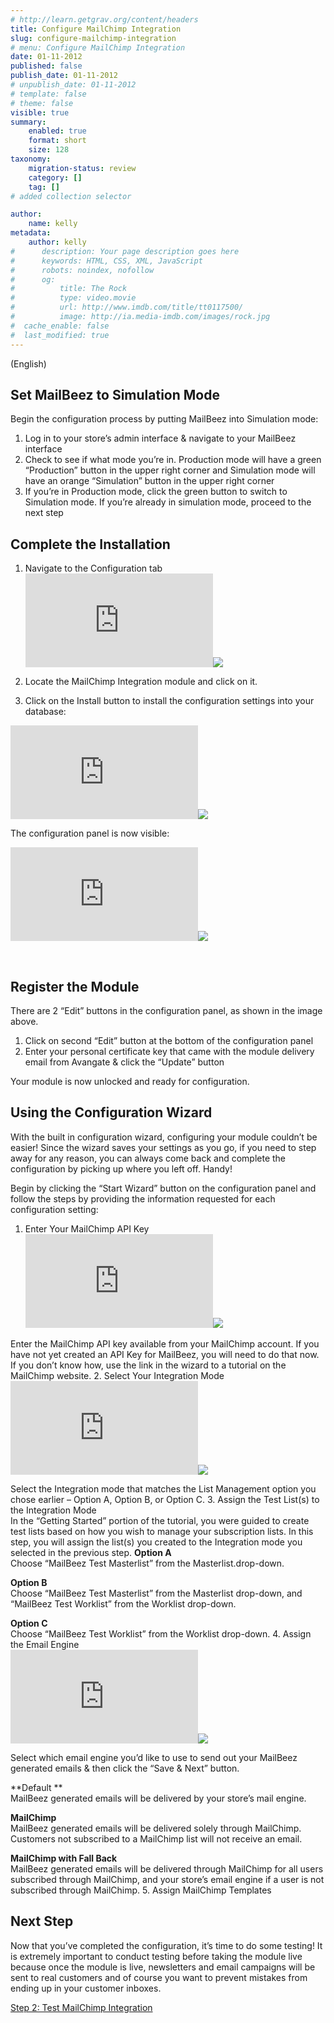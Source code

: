```yaml
---
# http://learn.getgrav.org/content/headers
title: Configure MailChimp Integration
slug: configure-mailchimp-integration
# menu: Configure MailChimp Integration
date: 01-11-2012
published: false
publish_date: 01-11-2012
# unpublish_date: 01-11-2012
# template: false
# theme: false
visible: true
summary:
    enabled: true
    format: short
    size: 128
taxonomy:
    migration-status: review
    category: []
    tag: []
# added collection selector

author:
    name: kelly
metadata:
    author: kelly
#      description: Your page description goes here
#      keywords: HTML, CSS, XML, JavaScript
#      robots: noindex, nofollow
#      og:
#          title: The Rock
#          type: video.movie
#          url: http://www.imdb.com/title/tt0117500/
#          image: http://ia.media-imdb.com/images/rock.jpg
#  cache_enable: false
#  last_modified: true
---
```


(English)

## Set MailBeez to Simulation Mode

Begin the configuration process by putting MailBeez into Simulation mode:

1. Log in to your store’s admin interface & navigate to your MailBeez interface
2. Check to see if what mode you’re in. Production mode will have a green “Production” button in the upper right corner and Simulation mode will have an orange “Simulation” button in the upper right corner
3. If you’re in Production mode, click the green button to switch to Simulation mode. If you’re already in simulation mode, proceed to the next step

## Complete the Installation

1. Navigate to the Configuration tab
[![](http://localhost/wordpress_mailbeez_EOL/wp-content/themes/awake/lib/scripts/timthumb/thumb.php?src=http://www.mailbeez.com/images/doc/common_images/config_tab2.png&w=270&h=175&zc=1&q=100 "Configuration Tab")](http://www.mailbeez.com/images/doc/common_images/config_tab2.png "Configuration Tab")![](http://localhost/wordpress_mailbeez_EOL/wp-content/themes/awake/images/shortcodes/image_shadow.png)

3. Locate the MailChimp Integration module and click on it.
4. Click on the Install button to install the configuration settings into your database:

[![](http://localhost/wordpress_mailbeez_EOL/wp-content/themes/awake/lib/scripts/timthumb/thumb.php?src=http://localhost/wordpress_mailbeez_EOL/wp-content/themes/awake/images/assets/invalid_image.png&w=175&h=130&zc=1&q=100 "Install Configuration Settings into your Database")](http://www.mailbeez.com/images/doc/configbeez/config_mailchimp/install.png "Install Configuration Settings into your Database")![](http://localhost/wordpress_mailbeez_EOL/wp-content/themes/awake/images/shortcodes/image_shadow.png)

The configuration panel is now visible:

[![](http://localhost/wordpress_mailbeez_EOL/wp-content/themes/awake/lib/scripts/timthumb/thumb.php?src=http://localhost/wordpress_mailbeez_EOL/wp-content/themes/awake/images/assets/invalid_image.png&w=175&h=324&zc=1&q=100 "MailChimp Integration Configuration Panel")](http://www.mailbeez.com/images/doc/configbeez/config_mouseflow/config_mailchimp.png "MailChimp Integration Configuration Panel")![](http://localhost/wordpress_mailbeez_EOL/wp-content/themes/awake/images/shortcodes/image_shadow.png)

 

## Register the Module

There are 2 “Edit” buttons in the configuration panel, as shown in the image above.

1. Click on second “Edit” button at the bottom of the configuration panel
2. Enter your personal certificate key that came with the module delivery email from Avangate & click the “Update” button

Your module is now unlocked and ready for configuration.

## Using the Configuration Wizard

With the built in configuration wizard, configuring your module couldn’t be easier! Since the wizard saves your settings as you go, if you need to step away for any reason, you can always come back and complete the configuration by picking up where you left off. Handy!

Begin by clicking the “Start Wizard” button on the configuration panel and follow the steps by providing the information requested for each configuration setting:

1. Enter Your MailChimp API Key  
[![](http://localhost/wordpress_mailbeez_EOL/wp-content/themes/awake/lib/scripts/timthumb/thumb.php?src=http://localhost/wordpress_mailbeez_EOL/wp-content/themes/awake/images/assets/invalid_image.png&w=270&h=200&zc=1&q=100 "MailChimp Configuration Wizard - MailChimp API Key")](http://www.mailbeez.com/images/doc/configbeez/config_mouseflow/wizard_api_key.png "MailChimp Configuration Wizard - MailChimp API Key")![](http://localhost/wordpress_mailbeez_EOL/wp-content/themes/awake/images/shortcodes/image_shadow.png)

Enter the MailChimp API key available from your MailChimp account. If you have not yet created an API Key for MailBeez, you will need to do that now. If you don’t know how, use the link in the wizard to a tutorial on the MailChimp website.
2. Select Your Integration Mode  
[![](http://localhost/wordpress_mailbeez_EOL/wp-content/themes/awake/lib/scripts/timthumb/thumb.php?src=http://localhost/wordpress_mailbeez_EOL/wp-content/themes/awake/images/assets/invalid_image.png&w=270&h=200&zc=1&q=100 "MailChimp Configuration Wizard - Integration Mode")](http://www.mailbeez.com/images/doc/configbeez/config_mouseflow/wizard_integration_mode.png "MailChimp Configuration Wizard - Integration Mode")![](http://localhost/wordpress_mailbeez_EOL/wp-content/themes/awake/images/shortcodes/image_shadow.png)

Select the Integration mode that matches the List Management option you chose earlier – Option A, Option B, or Option C.
3. Assign the Test List(s) to the Integration Mode  
 In the “Getting Started” portion of the tutorial, you were guided to create test lists based on how you wish to manage your subscription lists. In this step, you will assign the list(s) you created to the Integration mode you selected in the previous step. **Option A**  
 Choose “MailBeez Test Masterlist” from the Masterlist.drop-down.

**Option B**  
 Choose “MailBeez Test Masterlist” from the Masterlist drop-down, and “MailBeez Test Worklist” from the Worklist drop-down.

**Option C**  
 Choose “MailBeez Test Worklist” from the Worklist drop-down.
4. Assign the Email Engine  
[![](http://localhost/wordpress_mailbeez_EOL/wp-content/themes/awake/lib/scripts/timthumb/thumb.php?src=http://localhost/wordpress_mailbeez_EOL/wp-content/themes/awake/images/assets/invalid_image.png&w=270&h=200&zc=1&q=100 "MailChimp Configuration Wizard - Assign Email Engine")](http://www.mailbeez.com/images/doc/configbeez/config_mouseflow/wizard_assign_email_engine.png "MailChimp Configuration Wizard - Assign Email Engine")![](http://localhost/wordpress_mailbeez_EOL/wp-content/themes/awake/images/shortcodes/image_shadow.png)

Select which email engine you’d like to use to send out your MailBeez generated emails & then click the “Save & Next” button.

**Default **  
 MailBeez generated emails will be delivered by your store’s mail engine.

**MailChimp**  
 MailBeez generated emails will be delivered solely through MailChimp. Customers not subscribed to a MailChimp list will not receive an email.

**MailChimp with Fall Back**  
 MailBeez generated emails will be delivered through MailChimp for all users subscribed through MailChimp, and your store’s email engine if a user is not subscribed through MailChimp.
5. Assign MailChimp Templates

## Next Step

Now that you’ve completed the configuration, it’s time to do some testing! It is extremely important to conduct testing before taking the module live because once the module is live, newsletters and email campaigns will be sent to real customers and of course you want to prevent mistakes from ending up in your customer inboxes.

[Step 2: Test MailChimp Integration](http://www.mailbeez.com/documentation/tutorials/configbeez-tutorials/mailchimp-integration-tutorial/test-mailchimp-integration/)
